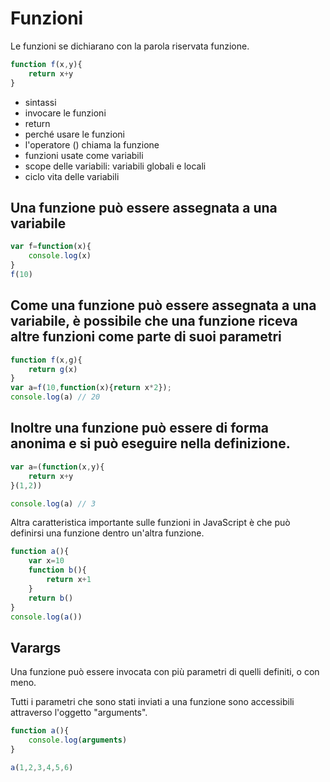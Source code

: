# Funzioni

Le funzioni se dichiarano con la parola riservata funzione.

```javascript
function f(x,y){
    return x+y
}
```

* sintassi
* invocare le funzioni
* return
* perché usare le funzioni
* l'operatore () chiama la funzione
* funzioni usate come variabili
* scope delle variabili: variabili globali e locali
* ciclo vita delle variabili

## Una funzione può essere assegnata a una variabile

```javascript
var f=function(x){
    console.log(x)
}
f(10)
```

## Come una funzione può essere assegnata a una variabile, è possibile che una funzione riceva altre funzioni come parte di suoi parametri

```javascript
function f(x,g){
    return g(x)
}
var a=f(10,function(x){return x*2});
console.log(a) // 20
```

## Inoltre una funzione può essere di forma anonima e si può eseguire nella definizione.

```javascript
var a=(function(x,y){
    return x+y
}(1,2))

console.log(a) // 3
```

Altra caratteristica importante sulle funzioni in JavaScript è che può definirsi una funzione dentro un'altra funzione.

```javascript
function a(){
    var x=10
    function b(){
        return x+1
    }
    return b()
}
console.log(a())
```

## Varargs

Una funzione può essere invocata con più parametri di quelli definiti, o con meno.

Tutti i parametri che sono stati inviati a una funzione sono accessibili attraverso l'oggetto "arguments".

```javascript
function a(){
    console.log(arguments)
}

a(1,2,3,4,5,6)
```